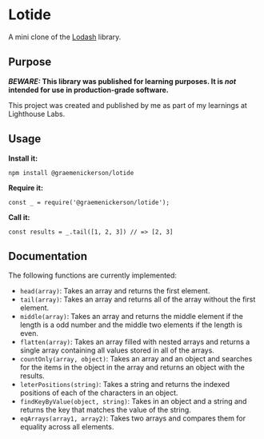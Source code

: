 # Lotide

A mini clone of the [Lodash](https://lodash.com) library.

## Purpose

**_BEWARE:_ This library was published for learning purposes. It is _not_ intended for use in production-grade software.**

This project was created and published by me as part of my learnings at Lighthouse Labs. 

## Usage

**Install it:**

`npm install @graemenickerson/lotide`

**Require it:**

`const _ = require('@graemenickerson/lotide');`

**Call it:**

`const results = _.tail([1, 2, 3]) // => [2, 3]`

## Documentation

The following functions are currently implemented:

* `head(array)`: Takes an array and returns the first element.
* `tail(array)`: Takes an array and returns all of the array without the first element.
* `middle(array)`: Takes an array and returns the middle element if the length is a odd number and the middle two elements if the length is even.
* `flatten(array)`: Takes an array filled with nested arrays and returns a single array containing all values stored in all of the arrays.
* `countOnly(array, object)`: Takes an array and an object and searches for the items in the object in the array and returns an object with the results.
* `leterPositions(string)`: Takes a string and returns the indexed positions of each of the characters in an object.
* `findKeyByValue(object, string)`: Takes in an object and a string and returns the key that matches the value of the string.
* `eqArrays(array1, array2)`: Takes two arrays and compares them for equality across all elements.